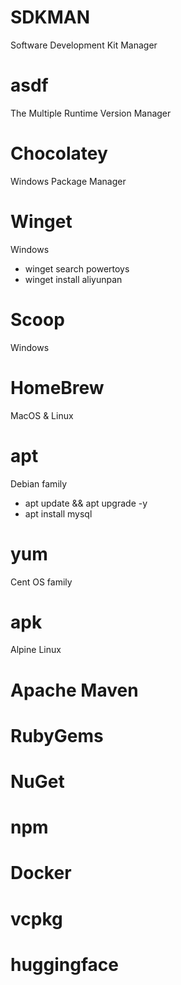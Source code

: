 # SDKMAN
Software Development Kit Manager

# asdf
The Multiple Runtime Version Manager

# Chocolatey
Windows Package Manager

# Winget
Windows

- winget search powertoys
- winget install aliyunpan

# Scoop
Windows

# HomeBrew
MacOS & Linux

# apt
Debian family

- apt update && apt upgrade -y
- apt install mysql

# yum
Cent OS family

# apk
Alpine Linux

# Apache Maven

# RubyGems

# NuGet

# npm

# Docker

# vcpkg

# huggingface

